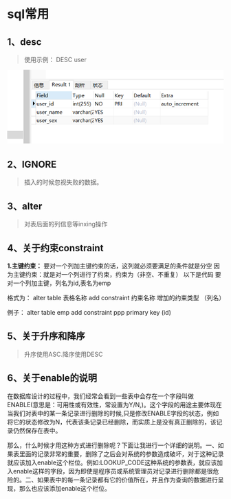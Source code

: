 # sql常用

## 1、desc

> 使用示例： DESC user

![image-20201130105230401](img\image-20201130105230401.png)

## 2、IGNORE

> 插入的时候忽视失败的数据。

## 3、alter

> 对表后面的列信息等inxing操作

## 4、关于约束constraint

**1.主键约束：**
要对一个列加主键约束的话，这列就必须要满足的条件就是分空
因为主键约束：就是对一个列进行了约束，约束为（非空、不重复）
以下是代码 要对一个列加主键，列名为id,表名为emp

格式为：
alter table 表格名称 add constraint 约束名称 增加的约束类型 （列名）

例子：
alter table emp add constraint ppp primary key (id)

## 5、关于升序和降序

> 升序使用ASC.降序使用DESC

## 6、关于enable的说明

​    在数据库设计的过程中，我们经常会看到一些表中会存在一个字段叫做ENABLE(意思是：可用性或有效性，常设置为Y/N,)。这个字段的用途主要体现在当我们对表中的某一条记录进行删除的时候,只是修改ENABLE字段的状态，例如将它的状态修改为N，代表该条记录已经删除，而实质上是没有真正删除的，该记录仍然保存在表中。

​    那么，什么时候才用这种方式进行删除呢？下面让我进行一个详细的说明。一、如果表里面的记录非常的重要，删除了之后会对系统的参数造成破坏，对于这种记录就应该加入enable这个栏位。例如:LOOKUP_CODE这种系统的参数表，就应该加入enable这样的字段，因为即使是程序员或系统管理员对记录进行删除都是很危险的。二、如果表中的每一条记录都有它的价值所在，并且作为查询的数据进行呈现，那么也应该添加enable这个栏位。